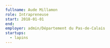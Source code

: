 ```yaml
---
fullname: Aude Millamon
role: Intrapreneuse
start: 2018-01-01
end:
employer: admin/Département du Pas-de-Calais
startups:
  - lapins
---
```

